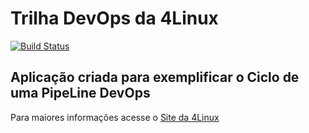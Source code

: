 # Trilha DevOps da 4Linux

<!-- Altere a Flag abaixo com sua URL do Travis -->
[![Build Status](https://travis-ci.org/l3andro/DevOpsLab-HelloWorld.svg?branch=master)](https://travis-ci.org/l3andro/DevOpsLab-HelloWorld)

## Aplicação criada para exemplificar o Ciclo de uma PipeLine DevOps


Para maiores informações acesse o [Site da 4Linux](https://www.4linux.com.br/cursos/devops)
